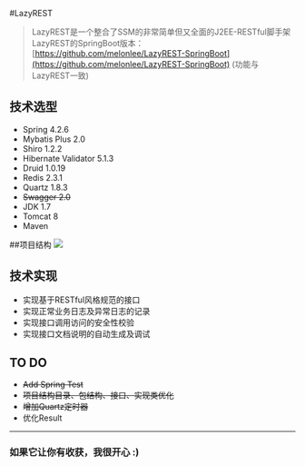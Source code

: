 #LazyREST

> LazyREST是一个整合了SSM的非常简单但又全面的J2EE-RESTful脚手架
> LazyREST的SpringBoot版本：[https://github.com/melonlee/LazyREST-SpringBoot](https://github.com/melonlee/LazyREST-SpringBoot) (功能与LazyREST一致)

## 技术选型
* Spring 4.2.6
* Mybatis Plus 2.0
* Shiro 1.2.2
* Hibernate Validator 5.1.3
* Druid 1.0.19
* Redis 2.3.1
* Quartz 1.8.3
* ~~Swagger 2.0~~
* JDK 1.7
* Tomcat 8
* Maven


##项目结构
![](http://wx2.sinaimg.cn/mw690/775c483fly1fcthta6ymdj20c90kh0uk.jpg)

## 技术实现

* 实现基于RESTful风格规范的接口
* 实现正常业务日志及异常日志的记录
* 实现接口调用访问的安全性校验
* 实现接口文档说明的自动生成及调试

## TO DO
* ~~Add Spring Test~~
* ~~项目结构目录、包结构、接口、实现类优化~~
* ~~增加Quartz定时器~~
* 优化Result

-------
### 如果它让你有收获，我很开心 :)



